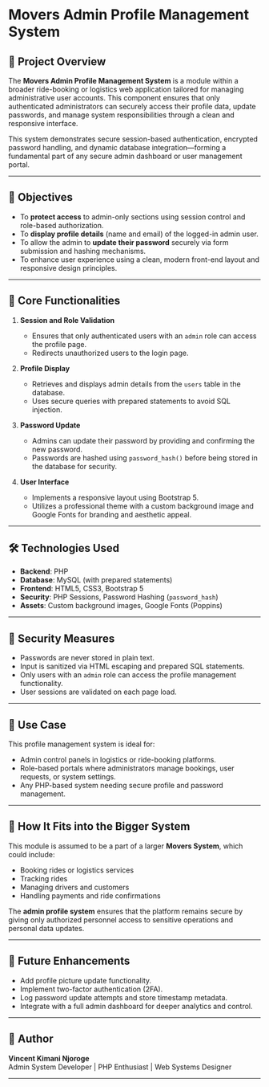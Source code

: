 # Movers Admin Profile Management System

## 📌 Project Overview

The **Movers Admin Profile Management System** is a module within a broader ride-booking or logistics web application tailored for managing administrative user accounts. This component ensures that only authenticated administrators can securely access their profile data, update passwords, and manage system responsibilities through a clean and responsive interface.

This system demonstrates secure session-based authentication, encrypted password handling, and dynamic database integration—forming a fundamental part of any secure admin dashboard or user management portal.

---

## 🎯 Objectives

- To **protect access** to admin-only sections using session control and role-based authorization.
- To **display profile details** (name and email) of the logged-in admin user.
- To allow the admin to **update their password** securely via form submission and hashing mechanisms.
- To enhance user experience using a clean, modern front-end layout and responsive design principles.

---

## 🧠 Core Functionalities

1. **Session and Role Validation**
   - Ensures that only authenticated users with an `admin` role can access the profile page.
   - Redirects unauthorized users to the login page.

2. **Profile Display**
   - Retrieves and displays admin details from the `users` table in the database.
   - Uses secure queries with prepared statements to avoid SQL injection.

3. **Password Update**
   - Admins can update their password by providing and confirming the new password.
   - Passwords are hashed using `password_hash()` before being stored in the database for security.

4. **User Interface**
   - Implements a responsive layout using Bootstrap 5.
   - Utilizes a professional theme with a custom background image and Google Fonts for branding and aesthetic appeal.

---

## 🛠 Technologies Used

- **Backend**: PHP
- **Database**: MySQL (with prepared statements)
- **Frontend**: HTML5, CSS3, Bootstrap 5
- **Security**: PHP Sessions, Password Hashing (`password_hash`)
- **Assets**: Custom background images, Google Fonts (Poppins)

---

## 🔐 Security Measures

- Passwords are never stored in plain text.
- Input is sanitized via HTML escaping and prepared SQL statements.
- Only users with an `admin` role can access the profile management functionality.
- User sessions are validated on each page load.

---

## 💼 Use Case

This profile management system is ideal for:

- Admin control panels in logistics or ride-booking platforms.
- Role-based portals where administrators manage bookings, user requests, or system settings.
- Any PHP-based system needing secure profile and password management.

---

## 📁 How It Fits into the Bigger System

This module is assumed to be a part of a larger **Movers System**, which could include:

- Booking rides or logistics services
- Tracking rides
- Managing drivers and customers
- Handling payments and ride confirmations

The **admin profile system** ensures that the platform remains secure by giving only authorized personnel access to sensitive operations and personal data updates.

---

## 🚀 Future Enhancements

- Add profile picture update functionality.
- Implement two-factor authentication (2FA).
- Log password update attempts and store timestamp metadata.
- Integrate with a full admin dashboard for deeper analytics and control.

---

## 🤝 Author

**Vincent Kimani Njoroge**  
Admin System Developer | PHP Enthusiast | Web Systems Designer

---

